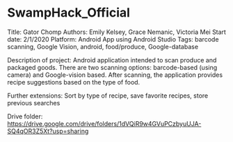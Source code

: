 # SwampHack_Official

Title: Gator Chomp 
Authors: Emily Kelsey, Grace Nemanic, Victoria Mei
Start date: 2/1/2020 
Platform: Android App using Android Studio 
Tags: barcode scanning, Google Vision, android, food/produce, Google-database 

Description of project: Android application intended to scan produce and packaged goods. 
There are two scanning options: barcode-based (using camera) and Google-vision based. After scanning, 
the application provides recipe suggestions based on the type of food.

Further extensions: Sort by type of recipe, save favorite recipes, store previous searches

Drive folder: https://drive.google.com/drive/folders/1dVQiR9w4GVuPCzbyuUJA-SQ4qOR3Z5Xt?usp=sharing
